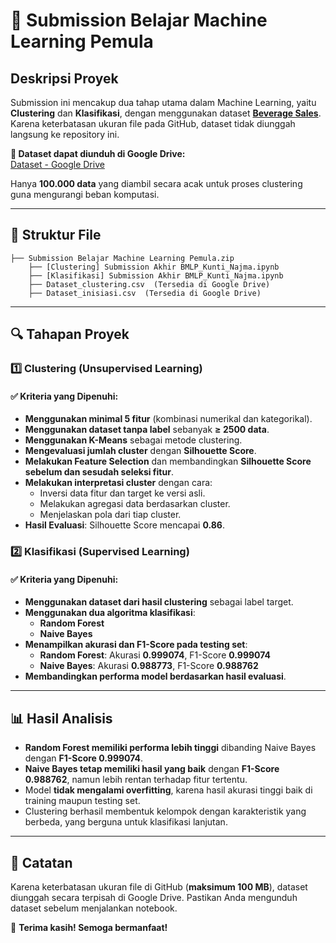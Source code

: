# 📌 Submission Belajar Machine Learning Pemula

## Deskripsi Proyek
Submission ini mencakup dua tahap utama dalam Machine Learning, yaitu **Clustering** dan **Klasifikasi**, dengan menggunakan dataset **[Beverage Sales](https://www.kaggle.com/datasets/sebastianwillmann/beverage-sales)**. Karena keterbatasan ukuran file pada GitHub, dataset tidak diunggah langsung ke repository ini.

**🔗 Dataset dapat diunduh di Google Drive:**  
[Dataset - Google Drive](https://drive.google.com/drive/folders/1X05fjFswZxqMOSt6t_SILc7n1RGmX233?usp=sharing)

Hanya **100.000 data** yang diambil secara acak untuk proses clustering guna mengurangi beban komputasi.

---

## 📂 Struktur File
```
├── Submission Belajar Machine Learning Pemula.zip
    ├── [Clustering] Submission Akhir BMLP_Kunti_Najma.ipynb
    ├── [Klasifikasi] Submission Akhir BMLP_Kunti_Najma.ipynb
    ├── Dataset_clustering.csv  (Tersedia di Google Drive)
    ├── Dataset_inisiasi.csv  (Tersedia di Google Drive)
```

---

## 🔍 Tahapan Proyek

### 1️⃣ Clustering (Unsupervised Learning)
#### ✅ Kriteria yang Dipenuhi:
- **Menggunakan minimal 5 fitur** (kombinasi numerikal dan kategorikal).
- **Menggunakan dataset tanpa label** sebanyak **≥ 2500 data**.
- **Menggunakan K-Means** sebagai metode clustering.
- **Mengevaluasi jumlah cluster** dengan **Silhouette Score**.
- **Melakukan Feature Selection** dan membandingkan **Silhouette Score sebelum dan sesudah seleksi fitur**.
- **Melakukan interpretasi cluster** dengan cara:
  - Inversi data fitur dan target ke versi asli.
  - Melakukan agregasi data berdasarkan cluster.
  - Menjelaskan pola dari tiap cluster.
- **Hasil Evaluasi**: Silhouette Score mencapai **0.86**.

### 2️⃣ Klasifikasi (Supervised Learning)
#### ✅ Kriteria yang Dipenuhi:
- **Menggunakan dataset dari hasil clustering** sebagai label target.
- **Menggunakan dua algoritma klasifikasi**:
  - **Random Forest**
  - **Naive Bayes**
- **Menampilkan akurasi dan F1-Score pada testing set**:
  - **Random Forest**: Akurasi **0.999074**, F1-Score **0.999074**
  - **Naive Bayes**: Akurasi **0.988773**, F1-Score **0.988762**
- **Membandingkan performa model berdasarkan hasil evaluasi**.

---

## 📊 Hasil Analisis
- **Random Forest memiliki performa lebih tinggi** dibanding Naive Bayes dengan **F1-Score 0.999074**.
- **Naive Bayes tetap memiliki hasil yang baik** dengan **F1-Score 0.988762**, namun lebih rentan terhadap fitur tertentu.
- Model **tidak mengalami overfitting**, karena hasil akurasi tinggi baik di training maupun testing set.
- Clustering berhasil membentuk kelompok dengan karakteristik yang berbeda, yang berguna untuk klasifikasi lanjutan.

---

## 📜 Catatan
Karena keterbatasan ukuran file di GitHub (**maksimum 100 MB**), dataset diunggah secara terpisah di Google Drive. Pastikan Anda mengunduh dataset sebelum menjalankan notebook.

🚀 **Terima kasih! Semoga bermanfaat!**
